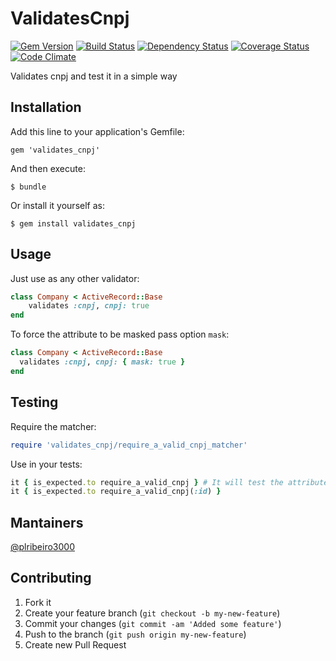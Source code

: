 # ValidatesCnpj 

[![Gem Version](https://badge.fury.io/rb/validates_cnpj.png)](http://badge.fury.io/rb/validates_cnpj) [![Build Status](https://secure.travis-ci.org/plribeiro3000/validates_cnpj.png?branch=master)](http://travis-ci.org/plribeiro3000/validates_cnpj) [![Dependency Status](https://gemnasium.com/plribeiro3000/validates_cnpj.png)](https://gemnasium.com/plribeiro3000/validates_cnpj) [![Coverage Status](https://coveralls.io/repos/plribeiro3000/validates_cnpj/badge.png?branch=master)](https://coveralls.io/r/plribeiro3000/validates_cnpj)  [![Code Climate](https://codeclimate.com/github/plribeiro3000/validates_cnpj.png)](https://codeclimate.com/github/plribeiro3000/validates_cnpj)

Validates cnpj and test it in a simple way

## Installation

Add this line to your application's Gemfile:

    gem 'validates_cnpj'

And then execute:

    $ bundle

Or install it yourself as:

    $ gem install validates_cnpj

## Usage

Just use as any other validator:

```ruby
class Company < ActiveRecord::Base
    validates :cnpj, cnpj: true
end
```

To force the attribute to be masked pass option `mask`:

```ruby
class Company < ActiveRecord::Base
  validates :cnpj, cnpj: { mask: true }
end
```

## Testing

Require the matcher:

```ruby
require 'validates_cnpj/require_a_valid_cnpj_matcher'
```

Use in your tests:

```ruby
it { is_expected.to require_a_valid_cnpj } # It will test the attribute :cnpj by default
it { is_expected.to require_a_valid_cnpj(:id) }
```

## Mantainers
[@plribeiro3000](https://github.com/plribeiro3000)

## Contributing

1. Fork it
2. Create your feature branch (`git checkout -b my-new-feature`)
3. Commit your changes (`git commit -am 'Added some feature'`)
4. Push to the branch (`git push origin my-new-feature`)
5. Create new Pull Request
